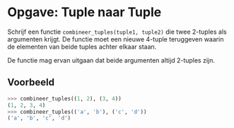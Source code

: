 # Opgave: Tuple naar Tuple

Schrijf een functie `combineer_tuples(tuple1, tuple2)` die twee 2-tuples als argumenten krijgt. De functie moet een nieuwe 4-tuple teruggeven waarin de elementen van beide tuples achter elkaar staan.

De functie mag ervan uitgaan dat beide argumenten altijd 2-tuples zijn.

## Voorbeeld

```python
>>> combineer_tuples((1, 2), (3, 4))
(1, 2, 3, 4)
>>> combineer_tuples(('a', 'b'), ('c', 'd'))
('a', 'b', 'c', 'd')
```
